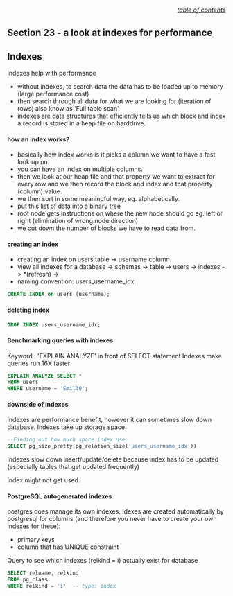 ###### <div style="text-align:right">[table of contents](#table-of-contents)</div>

## Section 23 - a look at indexes for performance

## Indexes

Indexes help with performance

- without indexes, to search data the data has to be loaded up to memory (large performance cost)
- then search through all data for what we are looking for (iteration of rows) also know as 'Full table scan'
- indexes are data structures that efficiently tells us which block and index a record is stored in a heap file on harddrive.

#### how an index works?

- basically how index works is it picks a column we want to have a fast look up on.
- you can have an index on multiple columns.
- then we look at our heap file and that property we want to extract for every row and we then record the block and index and that property (column) value.
- we then sort in some meaningful way, eg. alphabetically.
- put this list of data into a binary tree
- root node gets instructions on where the new node should go eg. left or right (elimination of wrong node direction)
- we cut down the number of blocks we have to read data from.

#### creating an index

- creating an index on users table -> username column.
- view all indexes for a database -> schemas -> table -> users -> indexes -> \*(refresh) ->
- naming convention: users_username_idx

```SQL
CREATE INDEX on users (username);
```

#### deleting index

```SQL
DROP INDEX users_username_idx;
```

#### Benchmarking queries with indexes

Keyword : 'EXPLAIN ANALYZE' in front of SELECT statement
Indexes make queries run 16X faster

```SQL
EXPLAIN ANALYZE SELECT *
FROM users
WHERE username = 'Emil30';
```

#### downside of indexes

Indexes are performance benefit, however it can sometimes slow down database.
Indexes take up storage space.

```SQL
--Finding out how much space index use.
SELECT pg_size_pretty(pg_relation_size('users_username_idx'))
```

Indexes slow down insert/update/delete because index has to be updated (especially tables that get updated frequently)

Index might not get used.

#### PostgreSQL autogenerated indexes

postgres does manage its own indexes.
Idexes are created automatically by postgresql for columns (and therefore you never have to create your own indexes for these):

- primary keys
- column that has UNIQUE constraint

Query to see which indexes (relkind = i) actually exist for database

```SQL
SELECT relname, relkind
FROM pg_class
WHERE relkind = 'i'  -- type: index
```
